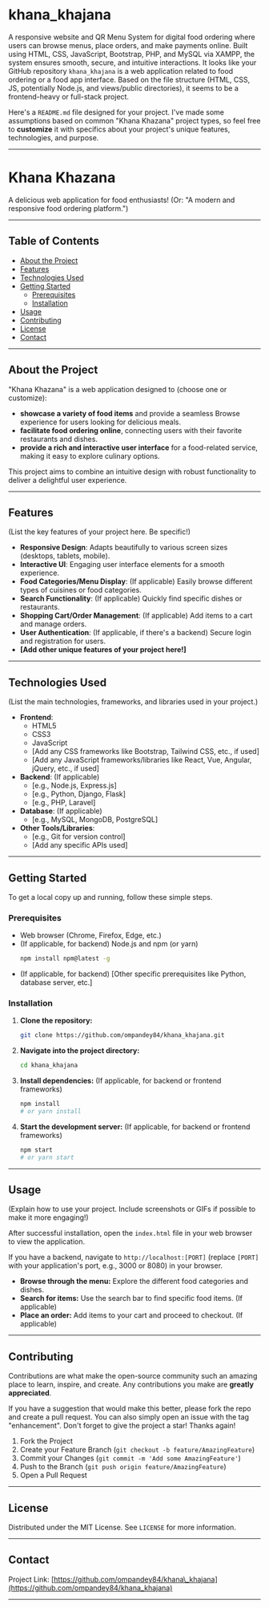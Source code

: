 # khana_khajana
A responsive website and QR Menu System for digital food ordering where users can browse menus, place orders, and make payments online. Built using HTML, CSS, JavaScript, Bootstrap, PHP, and MySQL via XAMPP, the system ensures smooth, secure, and intuitive interactions.
It looks like your GitHub repository `khana_khajana` is a web application related to food ordering or a food app interface. Based on the file structure (HTML, CSS, JS, potentially Node.js, and views/public directories), it seems to be a frontend-heavy or full-stack project.

Here's a `README.md` file designed for your project. I've made some assumptions based on common "Khana Khazana" project types, so feel free to **customize** it with specifics about your project's unique features, technologies, and purpose.

-----

# Khana Khazana

A delicious web application for food enthusiasts\! (Or: "A modern and responsive food ordering platform.")

-----

## Table of Contents

  - [About the Project](https://www.google.com/search?q=%23about-the-project)
  - [Features](https://www.google.com/search?q=%23features)
  - [Technologies Used](https://www.google.com/search?q=%23technologies-used)
  - [Getting Started](https://www.google.com/search?q=%23getting-started)
      - [Prerequisites](https://www.google.com/search?q=%23prerequisites)
      - [Installation](https://www.google.com/search?q=%23installation)
  - [Usage](https://www.google.com/search?q=%23usage)
  - [Contributing](https://www.google.com/search?q=%23contributing)
  - [License](https://www.google.com/search?q=%23license)
  - [Contact](https://www.google.com/search?q=%23contact)

-----

## About the Project

"Khana Khazana" is a web application designed to (choose one or customize):

  * **showcase a variety of food items** and provide a seamless Browse experience for users looking for delicious meals.
  * **facilitate food ordering online**, connecting users with their favorite restaurants and dishes.
  * **provide a rich and interactive user interface** for a food-related service, making it easy to explore culinary options.

This project aims to combine an intuitive design with robust functionality to deliver a delightful user experience.

-----

## Features

(List the key features of your project here. Be specific\!)

  * **Responsive Design**: Adapts beautifully to various screen sizes (desktops, tablets, mobile).
  * **Interactive UI**: Engaging user interface elements for a smooth experience.
  * **Food Categories/Menu Display**: (If applicable) Easily browse different types of cuisines or food categories.
  * **Search Functionality**: (If applicable) Quickly find specific dishes or restaurants.
  * **Shopping Cart/Order Management**: (If applicable) Add items to a cart and manage orders.
  * **User Authentication**: (If applicable, if there's a backend) Secure login and registration for users.
  * **[Add other unique features of your project here\!]**

-----

## Technologies Used

(List the main technologies, frameworks, and libraries used in your project.)

  * **Frontend**:
      * HTML5
      * CSS3
      * JavaScript
      * [Add any CSS frameworks like Bootstrap, Tailwind CSS, etc., if used]
      * [Add any JavaScript frameworks/libraries like React, Vue, Angular, jQuery, etc., if used]
  * **Backend**: (If applicable)
      * [e.g., Node.js, Express.js]
      * [e.g., Python, Django, Flask]
      * [e.g., PHP, Laravel]
  * **Database**: (If applicable)
      * [e.g., MySQL, MongoDB, PostgreSQL]
  * **Other Tools/Libraries**:
      * [e.g., Git for version control]
      * [Add any specific APIs used]

-----

## Getting Started

To get a local copy up and running, follow these simple steps.

### Prerequisites

  * Web browser (Chrome, Firefox, Edge, etc.)
  * (If applicable, for backend) Node.js and npm (or yarn)
    ```bash
    npm install npm@latest -g
    ```
  * (If applicable, for backend) [Other specific prerequisites like Python, database server, etc.]

### Installation

1.  **Clone the repository:**
    ```bash
    git clone https://github.com/ompandey84/khana_khajana.git
    ```
2.  **Navigate into the project directory:**
    ```bash
    cd khana_khajana
    ```
3.  **Install dependencies:** (If applicable, for backend or frontend frameworks)
    ```bash
    npm install
    # or yarn install
    ```
4.  **Start the development server:** (If applicable, for backend or frontend frameworks)
    ```bash
    npm start
    # or yarn start
    ```

-----

## Usage

(Explain how to use your project. Include screenshots or GIFs if possible to make it more engaging\!)

After successful installation, open the `index.html` file in your web browser to view the application.

If you have a backend, navigate to `http://localhost:[PORT]` (replace `[PORT]` with your application's port, e.g., 3000 or 8080) in your browser.

  * **Browse through the menu:** Explore the different food categories and dishes.
  * **Search for items:** Use the search bar to find specific food items. (If applicable)
  * **Place an order:** Add items to your cart and proceed to checkout. (If applicable)

-----

## Contributing

Contributions are what make the open-source community such an amazing place to learn, inspire, and create. Any contributions you make are **greatly appreciated**.

If you have a suggestion that would make this better, please fork the repo and create a pull request. You can also simply open an issue with the tag "enhancement".
Don't forget to give the project a star\! Thanks again\!

1.  Fork the Project
2.  Create your Feature Branch (`git checkout -b feature/AmazingFeature`)
3.  Commit your Changes (`git commit -m 'Add some AmazingFeature'`)
4.  Push to the Branch (`git push origin feature/AmazingFeature`)
5.  Open a Pull Request

-----

## License

Distributed under the MIT License. See `LICENSE` for more information. 

-----

## Contact


Project Link: [https://github.com/ompandey84/khana\_khajana](https://github.com/ompandey84/khana_khajana)

-----